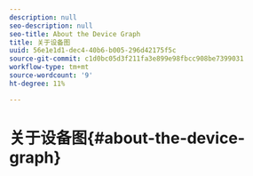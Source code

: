 ```yaml
---
description: null
seo-description: null
seo-title: About the Device Graph
title: 关于设备图
uuid: 56e1e1d1-dec4-40b6-b005-296d42175f5c
source-git-commit: c1d0bc05d3f211fa3e899e98fbcc908be7399031
workflow-type: tm+mt
source-wordcount: '9'
ht-degree: 11%

---
```



# 关于设备图{#about-the-device-graph}

